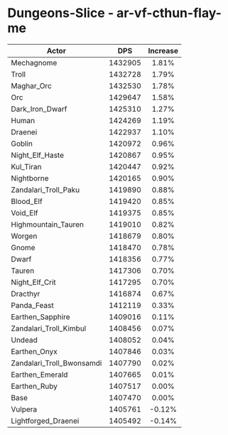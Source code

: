 # Dungeons-Slice - ar-vf-cthun-flay-me
| Actor | DPS | Increase |
|---|:---:|:---:|
|Mechagnome|1432905|1.81%|
|Troll|1432728|1.79%|
|Maghar_Orc|1432530|1.78%|
|Orc|1429647|1.58%|
|Dark_Iron_Dwarf|1425310|1.27%|
|Human|1424269|1.19%|
|Draenei|1422937|1.10%|
|Goblin|1420972|0.96%|
|Night_Elf_Haste|1420867|0.95%|
|Kul_Tiran|1420447|0.92%|
|Nightborne|1420165|0.90%|
|Zandalari_Troll_Paku|1419890|0.88%|
|Blood_Elf|1419420|0.85%|
|Void_Elf|1419375|0.85%|
|Highmountain_Tauren|1419010|0.82%|
|Worgen|1418679|0.80%|
|Gnome|1418470|0.78%|
|Dwarf|1418356|0.77%|
|Tauren|1417306|0.70%|
|Night_Elf_Crit|1417295|0.70%|
|Dracthyr|1416874|0.67%|
|Panda_Feast|1412119|0.33%|
|Earthen_Sapphire|1409016|0.11%|
|Zandalari_Troll_Kimbul|1408456|0.07%|
|Undead|1408052|0.04%|
|Earthen_Onyx|1407846|0.03%|
|Zandalari_Troll_Bwonsamdi|1407790|0.02%|
|Earthen_Emerald|1407665|0.01%|
|Earthen_Ruby|1407517|0.00%|
|Base|1407470|0.00%|
|Vulpera|1405761|-0.12%|
|Lightforged_Draenei|1405492|-0.14%|
